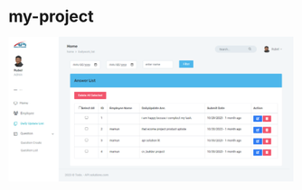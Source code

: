 # my-project
![Screenshot from 2020-08-06 23-23-06](https://github.com/idbrabeya/project_management/blob/main/project.PNG)
